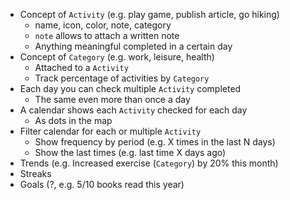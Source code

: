 - Concept of `Activity` (e.g. play game, publish article, go hiking)
  - name, icon, color, note, category
  - `note` allows to attach a written note
  - Anything meaningful completed in a certain day
- Concept of `Category` (e.g. work, leisure, health)
  - Attached to a `Activity`
  - Track percentage of activities by `Category`
- Each day you can check multiple `Activity` completed
  - The same even more than once a day
- A calendar shows each `Activity` checked for each day
  - As dots in the map
- Filter calendar for each or multiple `Activity`
  - Show frequency by period (e.g. X times in the last N days)
  - Show the last times (e.g. last time X days ago)
- Trends (e.g. Increased exercise (`Category`) by 20% this month)
- Streaks
- Goals (?, e.g. 5/10 books read this year)